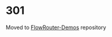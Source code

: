 301
========

Moved to [FlowRouter-Demos](https://github.com/veliovgroup/Flow-Router-Demos/tree/master/flow-router-title) repository